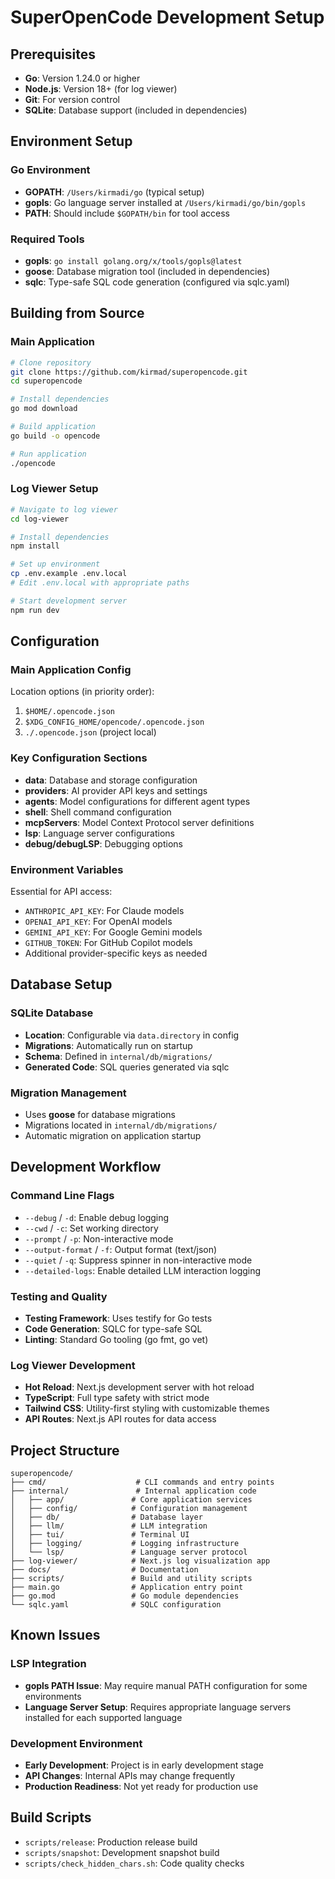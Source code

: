 # SuperOpenCode Development Setup

## Prerequisites
- **Go**: Version 1.24.0 or higher
- **Node.js**: Version 18+ (for log viewer)
- **Git**: For version control
- **SQLite**: Database support (included in dependencies)

## Environment Setup

### Go Environment
- **GOPATH**: `/Users/kirmadi/go` (typical setup)
- **gopls**: Go language server installed at `/Users/kirmadi/go/bin/gopls`
- **PATH**: Should include `$GOPATH/bin` for tool access

### Required Tools
- **gopls**: `go install golang.org/x/tools/gopls@latest`
- **goose**: Database migration tool (included in dependencies)
- **sqlc**: Type-safe SQL code generation (configured via sqlc.yaml)

## Building from Source

### Main Application
```bash
# Clone repository
git clone https://github.com/kirmad/superopencode.git
cd superopencode

# Install dependencies
go mod download

# Build application
go build -o opencode

# Run application
./opencode
```

### Log Viewer Setup
```bash
# Navigate to log viewer
cd log-viewer

# Install dependencies
npm install

# Set up environment
cp .env.example .env.local
# Edit .env.local with appropriate paths

# Start development server
npm run dev
```

## Configuration

### Main Application Config
Location options (in priority order):
1. `$HOME/.opencode.json`
2. `$XDG_CONFIG_HOME/opencode/.opencode.json`
3. `./.opencode.json` (project local)

### Key Configuration Sections
- **data**: Database and storage configuration
- **providers**: AI provider API keys and settings
- **agents**: Model configurations for different agent types
- **shell**: Shell command configuration
- **mcpServers**: Model Context Protocol server definitions
- **lsp**: Language server configurations
- **debug/debugLSP**: Debugging options

### Environment Variables
Essential for API access:
- `ANTHROPIC_API_KEY`: For Claude models
- `OPENAI_API_KEY`: For OpenAI models
- `GEMINI_API_KEY`: For Google Gemini models
- `GITHUB_TOKEN`: For GitHub Copilot models
- Additional provider-specific keys as needed

## Database Setup

### SQLite Database
- **Location**: Configurable via `data.directory` in config
- **Migrations**: Automatically run on startup
- **Schema**: Defined in `internal/db/migrations/`
- **Generated Code**: SQL queries generated via sqlc

### Migration Management
- Uses **goose** for database migrations
- Migrations located in `internal/db/migrations/`
- Automatic migration on application startup

## Development Workflow

### Command Line Flags
- `--debug` / `-d`: Enable debug logging
- `--cwd` / `-c`: Set working directory
- `--prompt` / `-p`: Non-interactive mode
- `--output-format` / `-f`: Output format (text/json)
- `--quiet` / `-q`: Suppress spinner in non-interactive mode
- `--detailed-logs`: Enable detailed LLM interaction logging

### Testing and Quality
- **Testing Framework**: Uses testify for Go tests
- **Code Generation**: SQLC for type-safe SQL
- **Linting**: Standard Go tooling (go fmt, go vet)

### Log Viewer Development
- **Hot Reload**: Next.js development server with hot reload
- **TypeScript**: Full type safety with strict mode
- **Tailwind CSS**: Utility-first styling with customizable themes
- **API Routes**: Next.js API routes for data access

## Project Structure
```
superopencode/
├── cmd/                    # CLI commands and entry points
├── internal/               # Internal application code
│   ├── app/               # Core application services
│   ├── config/            # Configuration management
│   ├── db/                # Database layer
│   ├── llm/               # LLM integration
│   ├── tui/               # Terminal UI
│   ├── logging/           # Logging infrastructure
│   └── lsp/               # Language server protocol
├── log-viewer/            # Next.js log visualization app
├── docs/                  # Documentation
├── scripts/               # Build and utility scripts
├── main.go                # Application entry point
├── go.mod                 # Go module dependencies
└── sqlc.yaml              # SQLC configuration
```

## Known Issues

### LSP Integration
- **gopls PATH Issue**: May require manual PATH configuration for some environments
- **Language Server Setup**: Requires appropriate language servers installed for each supported language

### Development Environment
- **Early Development**: Project is in early development stage
- **API Changes**: Internal APIs may change frequently
- **Production Readiness**: Not yet ready for production use

## Build Scripts
- `scripts/release`: Production release build
- `scripts/snapshot`: Development snapshot build
- `scripts/check_hidden_chars.sh`: Code quality checks